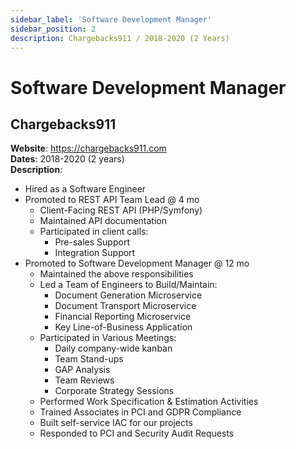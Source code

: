 ```yaml
---
sidebar_label: 'Software Development Manager'
sidebar_position: 2
description: Chargebacks911 / 2018-2020 (2 Years)
---
```


# Software Development Manager

## Chargebacks911
**Website**: https://chargebacks911.com  
**Dates**: 2018-2020 (2 years)  
**Description**:
 - Hired as a Software Engineer
 - Promoted to REST API Team Lead @ 4 mo
   - Client-Facing REST API (PHP/Symfony)
   - Maintained API documentation 
   - Participated in client calls:
     - Pre-sales Support
     - Integration Support
 - Promoted to Software Development Manager @ 12 mo
   - Maintained the above responsibilities
   - Led a Team of Engineers to Build/Maintain:
     - Document Generation Microservice
     - Document Transport Microservice
     - Financial Reporting Microservice
     - Key Line-of-Business Application
   - Participated in Various Meetings:
     - Daily company-wide kanban
     - Team Stand-ups
     - GAP Analysis
     - Team Reviews
     - Corporate Strategy Sessions
   - Performed Work Specification & Estimation Activities
   - Trained Associates in PCI and GDPR Compliance 
   - Built self-service IAC for our projects
   - Responded to PCI and Security Audit Requests